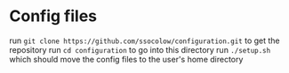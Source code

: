# Config files

run `git clone https://github.com/ssocolow/configuration.git` to get the repository
run `cd configuration` to go into this directory
run `./setup.sh` which should move the config files to the user's home directory
